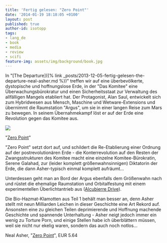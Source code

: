 ```yaml
---
title: 'Fertig gelesen: "Zero Point"'
date: '2014-01-19 18:18:05 +0100'
layout: post
published: true
author-id: isotopp
tags:
- lang_de
- book
- media
- review
- scifi
feature-img: assets/img/background/book.jpg
---
```

In "[The Departure]({% link _posts/2013-12-05-fertig-gelesen-the-departure-neal-asher.md %})" treffen wir auf eine überbevölkerte, dystopische und hoffnungslose Erde, in der "Das Komitee" eine Überwachungsbürokratur und einen Sicherheitsstaat zur Verwaltung des allfälligen Mangels etabliert hat. Der Protagonist, Alan Saul, entwickelt sich zum Hybridwesen aus Mensch, Maschine und Wetware-Extensions und übernimmt die Raumstation "Argus", um sie in einer langen Reise zum Mars zu bewegen. In seinem Übernahmekampf löst er auf der Erde eine Revolution gegen das Komitee aus.

[![](/uploads/2014/01/zero-point.png)](http://www.amazon.de/Zero-Point-Owner-Trilogy-2-ebook/dp/B00844Y686)

"[Zero Point](http://www.amazon.de/Zero-Point-Owner-Trilogy-2-ebook/dp/B00844Y686)"

"Zero Point" setzt dort auf, und schildert die Re-Etablierung einer Ordnung auf der postrevolutionären Erde - die Konterrevolution auf den Resten der Zwangsstrukturen des Komitee macht eine einzelne Komitee-Bürokratin, Serene Galahad, zur (leider komplett größenwahnsinnigen) Diktatorin der Erde, die dann Asher-typisch einmal komplett aufräumt...

Unterdessen geht man an Bord der Argus ebenfalls dem Größenwahn nach und rüstet die ehemalige Raumstation und Orbitalfestung mit einem experimentellen Überlichtantrieb aus ([Alcubierre Drive](http://en.wikipedia.org/wiki/Alcubierre_drive)).

Die Bio-Hazmat-Klamotten aus Teil 1 behält man besser an, denn Asher stellt mit neun Milliarden Leichen in dieser Geschichte eine Art Rekord auf. Ansonsten eine zu gleichen Teilen deprimierende und Hoffnung machende Geschichte und spannende Unterhaltung - Asher neigt jedoch immer ein wenig zu Torture Porn, und einige Stellen habe ich überblättern müssen, weil sie nicht nur ekelig waren, sondern das auch noch notlos...

Neal Asher, "[Zero Point](http://www.amazon.de/Zero-Point-Owner-Trilogy-2-ebook/dp/B00844Y686)", EUR 5.64 
